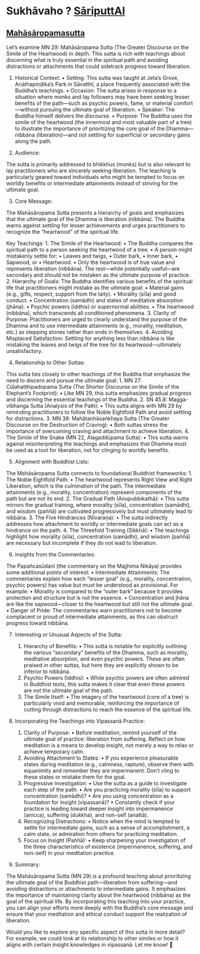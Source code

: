 # Sukhāvaho ? [SāriputtAI](https://chatgpt.com/g/g-p25UYT2UR-sariputtai)

## [Mahāsāropamasutta](https://suttacentral.net/mn29/en/sujato?lang=en&layout=plain&reference=none&notes=none&highlight=false&script=latin)

Let’s examine MN 29: Mahāsāropama Sutta (The Greater Discourse on the Simile of the Heartwood) in depth. This sutta is rich with teachings about discerning what is truly essential in the spiritual path and avoiding distractions or attachments that could sidetrack progress toward liberation.

1. Historical Context:
	•	Setting: This sutta was taught at Jeta’s Grove, Anāthapiṇḍika’s Park in Sāvatthī, a place frequently associated with the Buddha’s teachings.
	•	Occasion: The sutta arises in response to a situation where monks and lay followers may have been seeking lesser benefits of the path—such as psychic powers, fame, or material comfort—without pursuing the ultimate goal of liberation.
	•	Speaker: The Buddha himself delivers the discourse.
	•	Purpose: The Buddha uses the simile of the heartwood (the innermost and most valuable part of a tree) to illustrate the importance of prioritizing the core goal of the Dhamma—nibbāna (liberation)—and not settling for superficial or secondary gains along the path.

2. Audience:

The sutta is primarily addressed to bhikkhus (monks) but is also relevant to lay practitioners who are sincerely seeking liberation. The teaching is particularly geared toward individuals who might be tempted to focus on worldly benefits or intermediate attainments instead of striving for the ultimate goal.

3. Core Message:

The Mahāsāropama Sutta presents a hierarchy of goals and emphasizes that the ultimate goal of the Dhamma is liberation (nibbāna). The Buddha warns against settling for lesser achievements and urges practitioners to recognize the “heartwood” of the spiritual life.

Key Teachings:
	1.	The Simile of the Heartwood:
	•	The Buddha compares the spiritual path to a person seeking the heartwood of a tree.
	•	A person might mistakenly settle for:
	    •	Leaves and twigs,
	    •	Outer bark,
	    •	Inner bark,
	    •	Sapwood, or
	    •	Heartwood.
	    •	Only the heartwood is of true value and represents liberation (nibbāna). The rest—while potentially useful—are secondary and should not be mistaken as the ultimate purpose of practice.
	2.	Hierarchy of Goals:
The Buddha identifies various benefits of the spiritual life that practitioners might mistake as the ultimate goal:
	    •	Material gains (e.g., gifts, respect, support from the laity).
	    •	Morality (sīla) and good conduct.
	    •	Concentration (samādhi) and states of meditative absorption (jhāna).
	    •	Psychic powers (iddhis) or supernormal abilities.
	    •	The heartwood (nibbāna), which transcends all conditioned phenomena.
	3.	Clarity of Purpose:
Practitioners are urged to clearly understand the purpose of the Dhamma and to use intermediate attainments (e.g., morality, meditation, etc.) as stepping stones rather than ends in themselves.
	4.	Avoiding Misplaced Satisfaction:
Settling for anything less than nibbāna is like mistaking the leaves and twigs of the tree for its heartwood—ultimately unsatisfactory.

4. Relationship to Other Suttas:

This sutta ties closely to other teachings of the Buddha that emphasize the need to discern and pursue the ultimate goal:
	1.	MN 27: Cūḷahatthipadopama Sutta (The Shorter Discourse on the Simile of the Elephant’s Footprint):
	•	Like MN 29, this sutta emphasizes gradual progress and discerning the essential teachings of the Buddha.
	2.	SN 45.8: Magga-vibhanga Sutta (Analysis of the Path):
	•	This sutta aligns with MN 29 by reminding practitioners to follow the Noble Eightfold Path and avoid settling for distractions.
	3.	MN 38: Mahātaṇhāsaṅkhaya Sutta (The Greater Discourse on the Destruction of Craving):
	•	Both suttas stress the importance of overcoming craving and attachment to achieve liberation.
	4.	The Simile of the Snake (MN 22, Alagaddūpama Sutta):
	•	This sutta warns against misinterpreting the teachings and emphasizes that Dhamma must be used as a tool for liberation, not for clinging to worldly benefits.

5. Alignment with Buddhist Lists:

The Mahāsāropama Sutta connects to foundational Buddhist frameworks:
	1.	The Noble Eightfold Path:
	•	The heartwood represents Right View and Right Liberation, which is the culmination of the path. The intermediate attainments (e.g., morality, concentration) represent components of the path but are not its end.
	2.	The Gradual Path (Anupubbikathā):
	•	This sutta mirrors the gradual training, where morality (sīla), concentration (samādhi), and wisdom (paññā) are cultivated progressively but must ultimately lead to nibbāna.
	3.	The Five Hindrances (Nīvaraṇa):
	•	The sutta indirectly addresses how attachment to worldly or intermediate goals can act as a hindrance on the path.
	4.	The Threefold Training (Sikkhā):
	•	The teachings highlight how morality (sīla), concentration (samādhi), and wisdom (paññā) are necessary but incomplete if they do not lead to liberation.

6. Insights from the Commentaries:

The Papañcasūdanī (the commentary on the Majjhima Nikāya) provides some additional points of interest:
	•	Intermediate Attainments: The commentaries explain how each “lesser goal” (e.g., morality, concentration, psychic powers) has value but must be understood as provisional. For example:
	•	Morality is compared to the “outer bark” because it provides protection and structure but is not the essence.
	•	Concentration and jhāna are like the sapwood—closer to the heartwood but still not the ultimate goal.
	•	Danger of Pride: The commentaries warn practitioners not to become complacent or proud of intermediate attainments, as this can obstruct progress toward nibbāna.

7. Interesting or Unusual Aspects of the Sutta:
	1.	Hierarchy of Benefits:
	•	This sutta is notable for explicitly outlining the various “secondary” benefits of the Dhamma, such as morality, meditative absorption, and even psychic powers. These are often praised in other suttas, but here they are explicitly shown to be inferior to nibbāna.
	2.	Psychic Powers (Iddhis):
	•	While psychic powers are often admired in Buddhist texts, this sutta makes it clear that even these powers are not the ultimate goal of the path.
	3.	The Simile Itself:
	•	The imagery of the heartwood (core of a tree) is particularly vivid and memorable, reinforcing the importance of cutting through distractions to reach the essence of the spiritual life.

8. Incorporating the Teachings into Vipassanā Practice:
	1.	Clarity of Purpose:
	•	Before meditation, remind yourself of the ultimate goal of practice: liberation from suffering. Reflect on how meditation is a means to develop insight, not merely a way to relax or achieve temporary calm.
	2.	Avoiding Attachment to States:
	•	If you experience pleasurable states during meditation (e.g., calmness, rapture), observe them with equanimity and remember they are impermanent. Don’t cling to these states or mistake them for the goal.
	3.	Progressive Investigation:
	•	Use the sutta as a guide to investigate each step of the path:
	•	Are you practicing morality (sīla) to support concentration (samādhi)?
	•	Are you using concentration as a foundation for insight (vipassanā)?
	•	Constantly check if your practice is leading toward deeper insight into impermanence (anicca), suffering (dukkha), and non-self (anattā).
	4.	Recognizing Distractions:
	•	Notice when the mind is tempted to settle for intermediate gains, such as a sense of accomplishment, a calm state, or admiration from others for practicing meditation.
	5.	Focus on Insight (Paññā):
	•	Keep sharpening your investigation of the three characteristics of existence (impermanence, suffering, and non-self) in your meditation practice.

9. Summary:

The Mahāsāropama Sutta (MN 29) is a profound teaching about prioritizing the ultimate goal of the Buddhist path—liberation from suffering—and avoiding distractions or attachments to intermediate gains. It emphasizes the importance of maintaining clarity about the heartwood (nibbāna) as the goal of the spiritual life. By incorporating this teaching into your practice, you can align your efforts more deeply with the Buddha’s core message and ensure that your meditation and ethical conduct support the realization of liberation.

Would you like to explore any specific aspect of this sutta in more detail? For example, we could look at its relationship to other similes or how it aligns with certain insight knowledges in vipassanā. Let me know! 🙏




